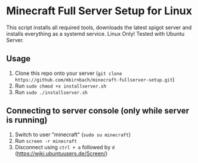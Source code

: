 # Minecraft Full Server Setup for Linux
This script installs all required tools, downloads the latest spigot server and installs everything as a systemd service. Linux Only!
Tested with Ubuntu Server.

## Usage
1. Clone this repo onto your server (`git clone https://github.com/mbirnbach/minecraft-fullserver-setup.git`)
2. Run `sudo chmod +x installserver.sh`
3. Run `sudo ./installserver.sh`

## Connecting to server console (only while server is running)
1. Switch to user "minecraft" (`sudo su minecraft`)
1. Run `screen -r minecraft`
1. Disconnect using `ctrl + a` followed by `d` (https://wiki.ubuntuusers.de/Screen/)

